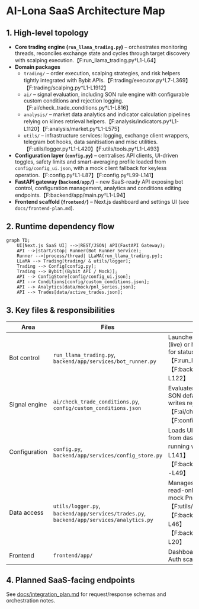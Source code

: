 # AI-Lona SaaS Architecture Map

## 1. High-level topology
- **Core trading engine (`run_llama_trading.py`)** – orchestrates monitoring threads, reconciles exchange state and cycles through target discovery with scalping execution.【F:run_llama_trading.py†L1-L64】
- **Domain packages**
  - `trading/` – order execution, scalping strategies, and risk helpers tightly integrated with Bybit APIs.【F:trading/executor.py†L7-L369】【F:trading/scalping.py†L1-L1912】
  - `ai/` – signal evaluation, including SON rule engine with configurable custom conditions and rejection logging.【F:ai/check_trade_conditions.py†L1-L816】
  - `analysis/` – market data analytics and indicator calculation pipelines relying on klines retrieval helpers.【F:analysis/indicators.py†L1-L1120】【F:analysis/market.py†L1-L575】
  - `utils/` – infrastructure services: logging, exchange client wrappers, telegram bot hooks, data sanitisation and misc utilities.【F:utils/logger.py†L1-L420】【F:utils/tools.py†L1-L493】
- **Configuration layer (`config.py`)** – centralises API clients, UI-driven toggles, safety limits and smart-averaging profile loaded from `config/config_ui.json`, with a mock client fallback for keyless operation.【F:config.py†L1-L87】【F:config.py†L99-L141】
- **FastAPI gateway (`backend/app/`)** – new SaaS-ready API exposing bot control, configuration management, analytics and conditions editing endpoints.【F:backend/app/main.py†L1-L94】
- **Frontend scaffold (`frontend/`)** – Next.js dashboard and settings UI (see `docs/frontend-plan.md`).

## 2. Runtime dependency flow
```mermaid
graph TD;
    UI[Next.js SaaS UI] -->|REST/JSON| API(FastAPI Gateway);
    API -->|start/stop| Runner(Bot Runner Service);
    Runner -->|process/thread| LLaMA(run_llama_trading.py);
    LLaMA --> Trading[trading/ & utils/logger];
    Trading --> Config[config.py];
    Trading --> Bybit[(Bybit API / Mock)];
    API --> ConfigStore[config/config_ui.json];
    API --> Conditions[config/custom_conditions.json];
    API --> Analytics[data/mock/pnl_series.json];
    API --> Trades[data/active_trades.json];
```

## 3. Key files & responsibilities
| Area | Files | Responsibility |
|------|-------|----------------|
|Bot control|`run_llama_trading.py`, `backend/app/services/bot_runner.py`|Launches trading loop either as subprocess (live) or heartbeat mock; tracks runtime state for status endpoint.【F:run_llama_trading.py†L1-L64】【F:backend/app/services/bot_runner.py†L1-L122】|
|Signal engine|`ai/check_trade_conditions.py`, `config/custom_conditions.json`|Evaluates long/short decisions combining SON defaults with user-defined rule-sets, writes rejection diagnostics.【F:ai/check_trade_conditions.py†L1-L816】【F:config/custom_conditions.json†L1-L77】|
|Configuration|`config.py`, `backend/app/services/config_store.py`|Loads UI config overrides, persists updates from dashboard, enables DRY_RUN when running with mock client.【F:config.py†L16-L141】【F:backend/app/services/config_store.py†L1-L49】|
|Data access|`utils/logger.py`, `backend/app/services/trades.py`, `backend/app/services/analytics.py`|Manages active trades persistence, exposes read-only views for SaaS endpoints, supplies mock PnL series in offline mode.【F:utils/logger.py†L1-L564】【F:backend/app/services/trades.py†L1-L46】【F:backend/app/services/analytics.py†L1-L20】|
|Frontend|`frontend/app/`|Dashboard, Settings, Conditions editor, Keys, Auth scaffolding (see dedicated plan).|

## 4. Planned SaaS-facing endpoints
See [docs/integration_plan.md](integration_plan.md) for request/response schemas and orchestration notes.
